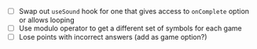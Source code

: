 - [ ] Swap out `useSound` hook for one that gives access to `onComplete` option or allows looping
- [ ] Use modulo operator to get a different set of symbols for each game
- [ ] Lose points with incorrect answers (add as game option?)
